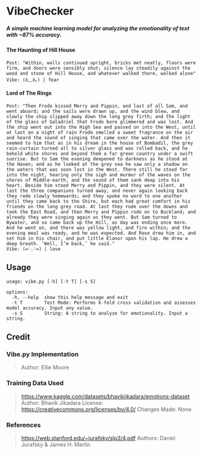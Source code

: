 # VibeChecker
##### *A simple machine learning model for analyzing the emotionality of text with ~87% accuracy.*

#### The Haunting of Hill House
```
Post: "Within, walls continued upright, bricks met neatly, floors were firm, and doors were sensibly shut; silence lay steadily against the wood and stone of Hill House, and whatever walked there, walked alone"
Vibe: (ó﹏ò｡) | fear
```

#### Lord of The Rings
```
Post: "Then Frodo kissed Merry and Pippin, and last of all Sam, and went aboard; and the sails were drawn up, and the wind blew, and slowly the ship slipped away down the long grey firth; and the light of the glass of Galadriel that Frodo bore glimmered and was lost. And the ship went out into the High Sea and passed on into the West, until at last on a night of rain Frodo smelled a sweet fragrance on the air and heard the sound of singing that came over the water. And then it seemed to him that as in his dream in the house of Bombadil, the grey rain-curtain turned all to silver glass and was rolled back, and he beheld white shores and beyond them a far green country under a swift sunrise. But to Sam the evening deepened to darkness as he stood at the Haven; and as he looked at the grey sea he saw only a shadow on the waters that was soon lost in the West. There still he stood far into the night, hearing only the sigh and murmur of the waves on the shores of Middle-earth, and the sound of them sank deep into his heart. Beside him stood Merry and Pippin, and they were silent. At last the three companions turned away, and never again looking back they rode slowly homewards; and they spoke no word to one another until they came back to the Shire, but each had great comfort in his friends on the long grey road. At last they rode over the downs and took the East Road, and then Merry and Pippin rode on to Buckland; and already they were singing again as they went. But Sam turned to Bywater, and so came back up the Hill, as day was ending once more. And he went on, and there was yellow light, and fire within; and the evening meal was ready, and he was expected. And Rose drew him in, and set him in his chair, and put little Elanor upon his lap. He drew a deep breath. ‘Well, I’m back,’ he said."
Vibe: (=♡.♡=) | love
```

## Usage
```
usage: vibe.py [-h] [-t T] [-s S]

options:
  -h, --help  show this help message and exit
  -t T        Test Mode: Performs k-fold cross validation and assesses model accuracy. Input any value.
  -s S        String: A string to analyze for emotionality. Input a string.
```

## Credit

### Vibe.py Implementation
>Author: Ellie Moore

### Training Data Used
>https://www.kaggle.com/datasets/bhavikjikadara/emotions-dataset
>Author: Bhavik Jikadara
>License: https://creativecommons.org/licenses/by/4.0/
>Changes Made: None

### References
>https://web.stanford.edu/~jurafsky/slp3/4.pdf
>Authors: Daniel Jurafsky & James H. Martin
